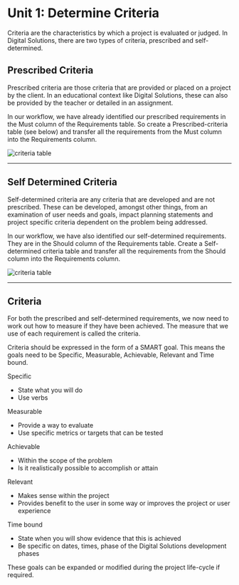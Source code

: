 # Unit 1: Determine Criteria

Criteria are the characteristics by which a project is evaluated or judged. In Digital Solutions, there are two types of criteria, 
prescribed and self-determined.

## Prescribed Criteria
Prescribed criteria are those criteria that are provided or placed on a project by the client. In an educational context like Digital Solutions, these can also be provided by the teacher or detailed in an assignment.

In our workflow, we have already identified our prescribed requirements in the Must column of the Requirements table. So  create a Prescribed-criteria table (see below) and transfer all the requirements from the Must column into the Requirements column.

![criteria table](../assests/criteria.png)

---
## Self Determined Criteria
Self-determined criteria are any criteria that are developed and are not prescribed. These can be developed, amongst other things, from an examination of user needs and goals, impact planning statements and project specific criteria dependent on the problem being addressed.

In our workflow, we have also identified our self-determined requirements. They are in the Should column of the Requirements table. Create a Self-determined criteria table and transfer all the requirements from the Should column into the Requirements column.

![criteria table](../assests/criteria.png)

---
## Criteria
For both the prescribed and self-determined requirements, we now need to work out how to measure if they have been achieved. The measure that we use of each requirement is called the criteria.

Criteria should be expressed in the form of a SMART goal. This means the goals need to be Specific, Measurable, Achievable, Relevant and Time bound.

Specific
- State what you will do
- Use verbs

Measurable
- Provide a way to evaluate
- Use specific metrics or targets that can be tested

Achievable
- Within the scope of the problem
- Is it realistically possible to accomplish or attain

Relevant
- Makes sense within the project
- Provides benefit to the user in some way or improves the project or user experience

Time bound
- State when you will show evidence that this is achieved
- Be specific on dates, times, phase of the Digital Solutions development phases

These goals can be expanded or modified during the project life-cycle if required.